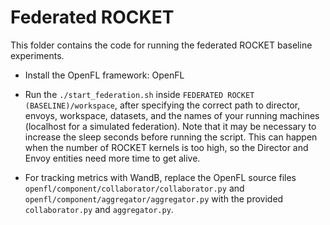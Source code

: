 # Federated ROCKET

This folder contains the code for running the federated ROCKET baseline experiments.

- Install the OpenFL framework: OpenFL
- Run the `./start_federation.sh` inside `FEDERATED ROCKET (BASELINE)/workspace`, after specifying the correct path to director, envoys, workspace, datasets, and the names of your running machines (localhost for a simulated federation).
Note that it may be necessary to increase the sleep seconds before running the script. This can happen when the number of ROCKET kernels is too high, so the Director and Envoy entities need more time to get alive.
  
- For tracking metrics with WandB, replace the OpenFL source files `openfl/component/collaborator/collaborator.py` and `openfl/component/aggregator/aggregator.py` with the provided `collaborator.py` and `aggregator.py`.
